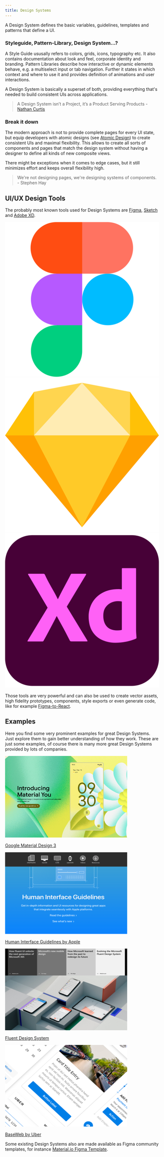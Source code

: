 ```yaml
---
title: Design Systems
---
```



A Design System defines the basic variables, guidelines, templates and patterns that define a UI.

### Styleguide, Pattern-Library, Design System...?

A Style Guide ususally refers to colors, grids, icons, typography etc. It also contains documentation about look and feel, corporate identity and branding. Pattern Libraries describe how interactive or dynamic elements behave, e.g. a multiselect input or tab navigation. Further it states in which context and where to use it and provides definition of animations and user interactions.

A Design System is basically a superset of both, providing everything that's needed to build consistent UIs across applications.

> A Design System isn’t a Project, it’s a Product Serving Products - [Nathan Curtis](https://medium.com/eightshapes-llc/a-design-system-isn-t-a-project-it-s-a-product-serving-products-74dcfffef935)

### Break it down

The modern approach is not to provide complete pages for every UI state, but equip developers with atomic designs (see [Atomic Design](/atomic-design)) to create consistent UIs and maximal flexibility. This allows to create all sorts of components and pages that match the design system without having a designer to define all kinds of new composite views.

There might be exceptions when it comes to edge cases, but it still minimizes effort and keeps overall flexibility high.

> We're not designing pages, we're designing systems of components. - Stephen Hay

## UI/UX Design Tools

The probably most known tools used for Design Systems are [Figma](https://www.figma.com/), [Sketch](https://www.sketch.com/) and [Adobe XD](https://www.adobe.com/de/products/xd.html).

<div class="flex gap-8 sm:gap-24 justify-start sm:justify-center">
    <img class="w-12 sm:w-24" src="icons/figma.png" alt="figma logo"></img>
    <img class="w-12 sm:w-24" src="icons/sketch.png" alt="sketch logo"></img>
    <img class="w-12 sm:w-24" src="icons/xd.png" alt="xd logo"></img>
</div>

Those tools are very powerful and can also be used to create vector assets, high fidelity prototypes, components, style exports or even generate code, like for example [Figma-to-React](https://www.figma.com/community/plugin/959795830541939498/Figma-to-React-Component).

## Examples

Here you find some very prominent examples for great Design Systems. Just explore them to gain better understanding of how they work. These are just some examples, of course there is many more great Design Systems provided by lots of companies.

<div class="grid grid-cols-2 gap-8">
    <a target="_blank" href="https://material.io/">
        <div>
            <img src="material.png" alt="material.io"></img>
            <p>Google Material Design 3</p>
        </div>
    </a>
    <a target="_blank" href="https://developer.apple.com/design/">
        <div>
            <img src="apple.png" alt="Human Interface Guidelines by Apple"></img>
            <p>Human Interface Guidelines by Apple</p>
        </div>
    </a>
    <a target="_blank" href="https://www.microsoft.com/design/fluent/#/">
        <div>
            <img src="fluent.png" alt="Fluent Design System"></img>
            <p>Fluent Design System</p>
        </div>
    </a>
     <a target="_blank" href="https://baseweb.design/">
        <div>
            <img src="baseweb.png" alt="baseweb"></img>
            <p>BaseWeb by Uber</p>
        </div>
    </a>
</div>

Some existing Design Systems also are made available as Figma community templates, for instance <a class="underline" target="_blank" href="https://www.figma.com/community/file/1035203688168086460">Material.io Figma Template</a>.
